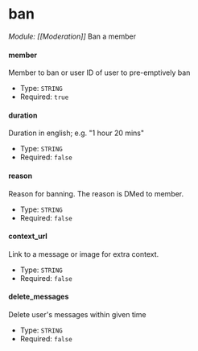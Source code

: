 # ban
*Module: [[Moderation]]*
Ban a member
#### member
Member to ban or user ID of user to pre-emptively ban
- Type: `STRING`
- Required: `true`
#### duration
Duration in english; e.g. "1 hour 20 mins"
- Type: `STRING`
- Required: `false`
#### reason
Reason for banning. The reason is DMed to member.
- Type: `STRING`
- Required: `false`
#### context_url
Link to a message or image for extra context.
- Type: `STRING`
- Required: `false`
#### delete_messages
Delete user's messages within given time
- Type: `STRING`
- Required: `false`